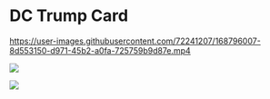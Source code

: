 # DC Trump Card



https://user-images.githubusercontent.com/72241207/168796007-8d553150-d971-45b2-a0fa-725759b9d87e.mp4


![](https://user-images.githubusercontent.com/72241207/168463603-2031639b-e425-45e8-8a31-6acd9ef1f85c.png)

![](https://user-images.githubusercontent.com/72241207/168463625-eab82c43-dd44-47d5-9cf8-22d013dbffb0.png)

